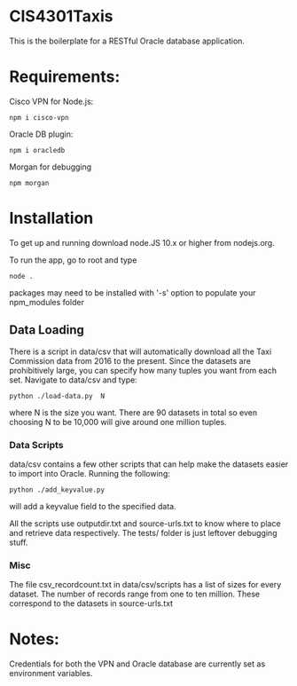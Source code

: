# CIS4301Taxis

This is the boilerplate for a RESTful Oracle database application.

# Requirements:



Cisco VPN for Node.js:

    npm i cisco-vpn

Oracle DB plugin:

    npm i oracledb

Morgan for debugging

    npm morgan

# Installation

To get up and running download node.JS 10.x or higher from nodejs.org.

To run the app, go to root and type

    node .

packages may need to be installed with '-s' option to populate your
npm_modules folder

## Data Loading

There is a script in data/csv that will automatically download all the Taxi Commission data from 2016 to the present.  Since the datasets are prohibitively large, you can specify how many tuples you want from each set.  Navigate to data/csv and type:

    python ./load-data.py  N
    
where N is the size you want.  There are 90 datasets in total so even choosing N to be 10,000 will give around one million tuples.

### Data Scripts

data/csv contains a few other scripts that can help make the datasets easier to import into Oracle.
Running the following:

    python ./add_keyvalue.py
    
will add a keyvalue field to the specified data.  

All the scripts use outputdir.txt and source-urls.txt to know where to place and retrieve data respectively.  The tests/ 
folder is just leftover debugging stuff.  

### Misc

The file csv_recordcount.txt in data/csv/scripts has a list of sizes for every dataset.  The number of records range from one to ten
million.  These correspond to the datasets in source-urls.txt

# Notes:
Credentials for both the VPN and Oracle database are currently set as environment
variables.

